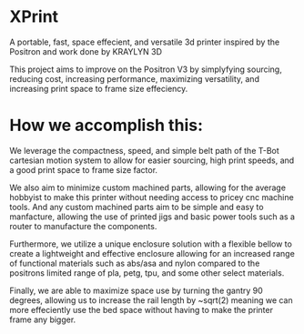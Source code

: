 # XPrint
A portable, fast, space effecient, and versatile 3d printer inspired by the Positron and work done by KRAYLYN 3D

This project aims to improve on the Positron V3 by simplyfying sourcing, reducing cost, increasing performance, maximizing versatility, and increasing print space to frame size effeciency.

# How we accomplish this:
We leverage the compactness, speed, and simple belt path of the T-Bot cartesian motion system to allow for easier sourcing, high print speeds, and a good print space to frame size factor.

We also aim to minimize custom machined parts, allowing for the average hobbyist to make this printer without needing access to pricey cnc machine tools. And any custom machined parts aim to be simple and easy to manfacture, allowing the use of printed jigs and basic power tools such as a router to manufacture the components.

Furthermore, we utilize a unique enclosure solution with a flexible bellow to create a lightweight and effective enclosure allowing for an increased range of functional materials such as abs/asa and nylon compared to the positrons limited range of pla, petg, tpu, and some other select materials.

Finally, we are able to maximize space use by turning the gantry 90 degrees, allowing us to increase the rail length by ~sqrt(2) meaning we can more effeciently use the bed space without having to make the printer frame any bigger.
